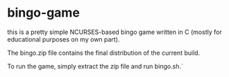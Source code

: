 # bingo-game
this is a pretty simple NCURSES-based bingo game written in C (mostly for educational purposes on my own part).

The bingo.zip file contains the final distribution of the current build.

To run the game, simply extract the zip file and run bingo.sh.`
